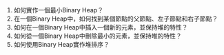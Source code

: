 

1. 如何實作一個最小Binary Heap？
2. 在一個Binary Heap中，如何找到某個節點的父節點、左子節點和右子節點？
3. 如何在一個Binary Heap中插入一個新的元素，並保持堆的特性？
4. 如何從一個Binary Heap中刪除最小的元素，並保持堆的特性？
5. 如何使用Binary Heap實作堆排序？